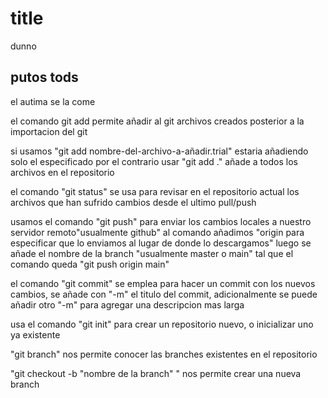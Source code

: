 # title

dunno
 ## putos tods
el autima se la come

el comando git add permite añadir al git archivos creados posterior a la importacion del git

si usamos "git add nombre-del-archivo-a-añadir.trial" estaria añadiendo solo el especificado
por el contrario usar "git add ." añade a todos los archivos en el repositorio

el comando "git status" se usa para revisar en el repositorio actual los archivos que han sufrido cambios desde el ultimo pull/push

usamos el comando "git push" para enviar los cambios locales a nuestro servidor remoto"usualmente github"
al comando añadimos "origin para especificar que lo enviamos al lugar de donde lo descargamos"
luego se añade el nombre de la branch "usualmente master o main"
tal que el comando queda "git push origin main"

el comando "git commit" se emplea para hacer un commit con los nuevos cambios, se añade con "-m" el titulo del commit, adicionalmente se puede
añadir otro "-m" para agregar una descripcion mas larga

usa el comando "git init" para crear un repositorio nuevo, o inicializar uno ya existente

"git branch" nos permite conocer las branches existentes en el repositorio

"git checkout -b "nombre de la branch" " nos permite crear una nueva branch

